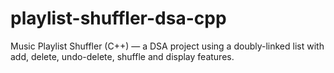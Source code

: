 # playlist-shuffler-dsa-cpp
Music Playlist Shuffler (C++) — a DSA project using a doubly-linked list with add, delete, undo-delete, shuffle and display features.
